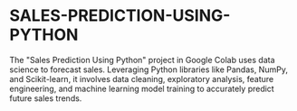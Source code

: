 # SALES-PREDICTION-USING-PYTHON
The "Sales Prediction Using Python" project in Google Colab uses data science to forecast sales. Leveraging Python libraries like Pandas, NumPy, and Scikit-learn, it involves data cleaning, exploratory analysis, feature engineering, and machine learning model training to accurately predict future sales trends. 
